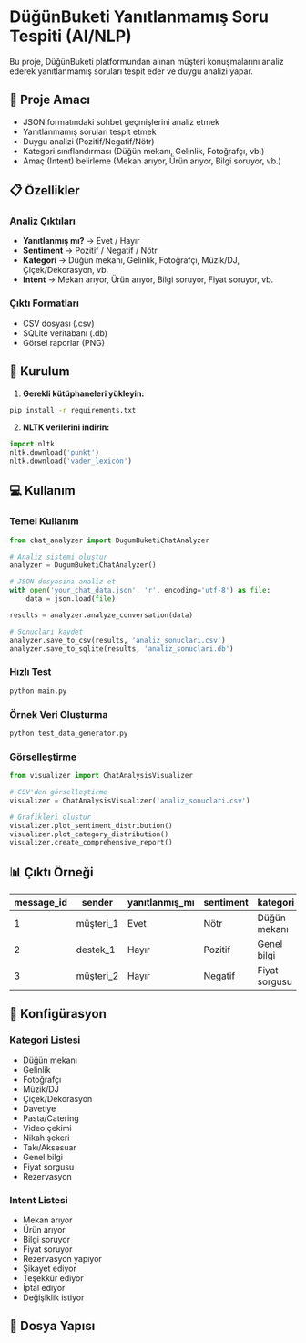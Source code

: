 # DüğünBuketi Yanıtlanmamış Soru Tespiti (AI/NLP)

Bu proje, DüğünBuketi platformundan alınan müşteri konuşmalarını analiz ederek yanıtlanmamış soruları tespit eder ve duygu analizi yapar.

## 🎯 Proje Amacı

- JSON formatındaki sohbet geçmişlerini analiz etmek
- Yanıtlanmamış soruları tespit etmek  
- Duygu analizi (Pozitif/Negatif/Nötr)
- Kategori sınıflandırması (Düğün mekanı, Gelinlik, Fotoğrafçı, vb.)
- Amaç (Intent) belirleme (Mekan arıyor, Ürün arıyor, Bilgi soruyor, vb.)

## 📋 Özellikler

### Analiz Çıktıları
- **Yanıtlanmış mı?** → Evet / Hayır
- **Sentiment** → Pozitif / Negatif / Nötr  
- **Kategori** → Düğün mekanı, Gelinlik, Fotoğrafçı, Müzik/DJ, Çiçek/Dekorasyon, vb.
- **Intent** → Mekan arıyor, Ürün arıyor, Bilgi soruyor, Fiyat soruyor, vb.

### Çıktı Formatları
- CSV dosyası (.csv)
- SQLite veritabanı (.db)
- Görsel raporlar (PNG)

## 🚀 Kurulum

1. **Gerekli kütüphaneleri yükleyin:**
```bash
pip install -r requirements.txt
```

2. **NLTK verilerini indirin:**
```python
import nltk
nltk.download('punkt')
nltk.download('vader_lexicon')
```

## 💻 Kullanım

### Temel Kullanım

```python
from chat_analyzer import DugumBuketiChatAnalyzer

# Analiz sistemi oluştur
analyzer = DugumBuketiChatAnalyzer()

# JSON dosyasını analiz et
with open('your_chat_data.json', 'r', encoding='utf-8') as file:
    data = json.load(file)

results = analyzer.analyze_conversation(data)

# Sonuçları kaydet
analyzer.save_to_csv(results, 'analiz_sonuclari.csv')
analyzer.save_to_sqlite(results, 'analiz_sonuclari.db')
```

### Hızlı Test

```bash
python main.py
```

### Örnek Veri Oluşturma

```bash
python test_data_generator.py
```

### Görselleştirme

```python
from visualizer import ChatAnalysisVisualizer

# CSV'den görselleştirme
visualizer = ChatAnalysisVisualizer('analiz_sonuclari.csv')

# Grafikleri oluştur
visualizer.plot_sentiment_distribution()
visualizer.plot_category_distribution()
visualizer.create_comprehensive_report()
```

## 📊 Çıktı Örneği

| message_id | sender | yanıtlanmış_mı | sentiment | kategori | intent |
|------------|--------|----------------|-----------|----------|---------|
| 1 | müşteri_1 | Evet | Nötr | Düğün mekanı | Mekan arıyor |
| 2 | destek_1 | Hayır | Pozitif | Genel bilgi | Bilgi soruyor |
| 3 | müşteri_2 | Hayır | Negatif | Fiyat sorgusu | Fiyat soruyor |

## 🔧 Konfigürasyon

### Kategori Listesi
- Düğün mekanı
- Gelinlik  
- Fotoğrafçı
- Müzik/DJ
- Çiçek/Dekorasyon
- Davetiye
- Pasta/Catering
- Video çekimi
- Nikah şekeri
- Takı/Aksesuar
- Genel bilgi
- Fiyat sorgusu
- Rezervasyon

### Intent Listesi
- Mekan arıyor
- Ürün arıyor
- Bilgi soruyor
- Fiyat soruyor
- Rezervasyon yapıyor
- Şikayet ediyor
- Teşekkür ediyor
- İptal ediyor
- Değişiklik istiyor

## 📁 Dosya Yapısı